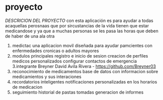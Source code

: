 # proyecto
*DESCRICION DEL PROYECTO*
   con esta aplicación  es para ayudar a todas acaquellas perosnaas que por sircustancias de la vida tienen que estar medicandose y ya que a muchas personas se les pasa las horas que deben de haber de una ala otra 
1. medictac
   una aplicacion movil diseñada para ayudar pamcientes con enfermedades cronicas o adultos mayores
4. modulos principales
   registro e inicio de sesion
   creacion de perfiles medicos personalizados
   configurar contactos de emergencia
3.integrante
   Breyner David Avila Rivera   - https://github.com/Breyner03
5. reconocimiento de medicamentos
   base de datos con informacion sobre medicamientos y sus interaciones
6. recordatorios inteligentes
   notificaciones personalizadas en los horarios de medicacion
7. seguimiento
   historial de pastas tomadas
   generacion de informes

